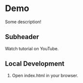 # Demo


Some description!

## Subheader

Watch tutorial on YouTube.

## Local Development

1. Open index.html in your browser.
